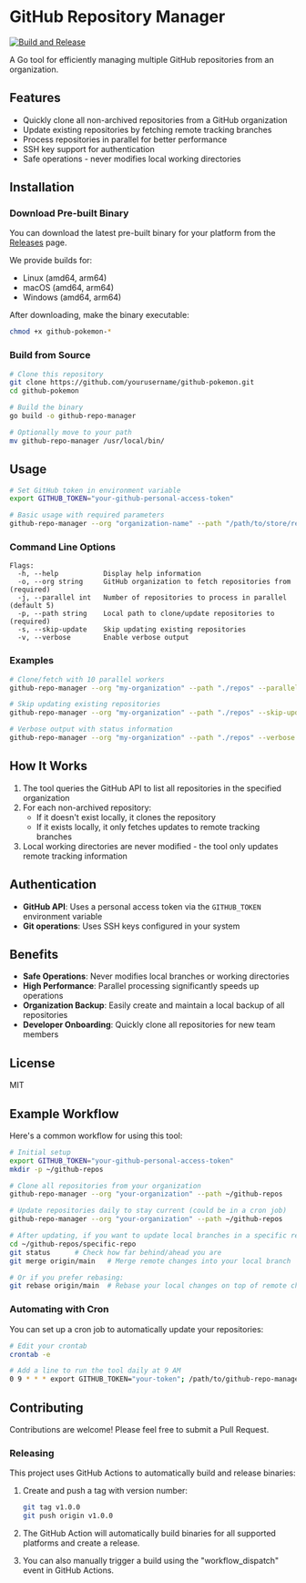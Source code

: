 # GitHub Repository Manager

[![Build and Release](https://github.com/yourusername/github-pokemon/actions/workflows/release.yml/badge.svg)](https://github.com/yourusername/github-pokemon/actions/workflows/release.yml)

A Go tool for efficiently managing multiple GitHub repositories from an organization.

## Features

- Quickly clone all non-archived repositories from a GitHub organization
- Update existing repositories by fetching remote tracking branches
- Process repositories in parallel for better performance
- SSH key support for authentication
- Safe operations - never modifies local working directories

## Installation

### Download Pre-built Binary

You can download the latest pre-built binary for your platform from the [Releases](https://github.com/yourusername/github-pokemon/releases) page.

We provide builds for:
- Linux (amd64, arm64)
- macOS (amd64, arm64)
- Windows (amd64, arm64)

After downloading, make the binary executable:

```bash
chmod +x github-pokemon-*
```

### Build from Source

```bash
# Clone this repository
git clone https://github.com/yourusername/github-pokemon.git
cd github-pokemon

# Build the binary
go build -o github-repo-manager

# Optionally move to your path
mv github-repo-manager /usr/local/bin/
```

## Usage

```bash
# Set GitHub token in environment variable
export GITHUB_TOKEN="your-github-personal-access-token"

# Basic usage with required parameters
github-repo-manager --org "organization-name" --path "/path/to/store/repos"
```

### Command Line Options

```
Flags:
  -h, --help           Display help information
  -o, --org string     GitHub organization to fetch repositories from (required)
  -j, --parallel int   Number of repositories to process in parallel (default 5)
  -p, --path string    Local path to clone/update repositories to (required)
  -s, --skip-update    Skip updating existing repositories
  -v, --verbose        Enable verbose output
```

### Examples

```bash
# Clone/fetch with 10 parallel workers
github-repo-manager --org "my-organization" --path "./repos" --parallel 10

# Skip updating existing repositories
github-repo-manager --org "my-organization" --path "./repos" --skip-update

# Verbose output with status information
github-repo-manager --org "my-organization" --path "./repos" --verbose
```

## How It Works

1. The tool queries the GitHub API to list all repositories in the specified organization
2. For each non-archived repository:
   - If it doesn't exist locally, it clones the repository
   - If it exists locally, it only fetches updates to remote tracking branches
3. Local working directories are never modified - the tool only updates remote tracking information

## Authentication

- **GitHub API**: Uses a personal access token via the `GITHUB_TOKEN` environment variable
- **Git operations**: Uses SSH keys configured in your system

## Benefits

- **Safe Operations**: Never modifies local branches or working directories
- **High Performance**: Parallel processing significantly speeds up operations
- **Organization Backup**: Easily create and maintain a local backup of all repositories
- **Developer Onboarding**: Quickly clone all repositories for new team members

## License

MIT

## Example Workflow

Here's a common workflow for using this tool:

```bash
# Initial setup
export GITHUB_TOKEN="your-github-personal-access-token"
mkdir -p ~/github-repos

# Clone all repositories from your organization
github-repo-manager --org "your-organization" --path ~/github-repos

# Update repositories daily to stay current (could be in a cron job)
github-repo-manager --org "your-organization" --path ~/github-repos

# After updating, if you want to update local branches in a specific repository:
cd ~/github-repos/specific-repo
git status      # Check how far behind/ahead you are
git merge origin/main   # Merge remote changes into your local branch

# Or if you prefer rebasing:
git rebase origin/main  # Rebase your local changes on top of remote changes
```

### Automating with Cron

You can set up a cron job to automatically update your repositories:

```bash
# Edit your crontab
crontab -e

# Add a line to run the tool daily at 9 AM
0 9 * * * export GITHUB_TOKEN="your-token"; /path/to/github-repo-manager --org "your-organization" --path ~/github-repos
```

## Contributing

Contributions are welcome! Please feel free to submit a Pull Request.

### Releasing

This project uses GitHub Actions to automatically build and release binaries:

1. Create and push a tag with version number:
   ```bash
   git tag v1.0.0
   git push origin v1.0.0
   ```

2. The GitHub Action will automatically build binaries for all supported platforms and create a release.

3. You can also manually trigger a build using the "workflow_dispatch" event in GitHub Actions.
